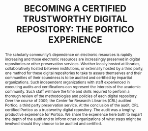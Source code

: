 ---
abstract: 'The scholarly community’s dependence on electronic

  resources is rapidly increasing and those electronic

  resources are increasingly preserved in digital

  repositories or other preservation services. Whether

  locally hosted at libraries, collaboratively hosted

  between institutions, or externally hosted by a third

  party, one method for these digital repositories to take to

  assure themselves and their communities of their

  soundness is to be audited and certified by impartial

  organizations. Such independent organizations with

  staff experienced in executing audits and certifications

  can represent the interests of the academic community.

  Such staff will have the time and skills required to

  perform a thorough review of the methodologies and

  policies of each digital repository.

  Over the course of 2009, the Center for Research

  Libraries (CRL) audited Portico, a third party

  preservation service. At the conclusion of the audit,

  CRL certified Portico as a trustworthy digital repository.

  The audit was a lengthy, productive experience for

  Portico. We share the experience here both to impart the

  depth of the audit and to inform other organizations of

  what steps might be involved should they choose to be

  audited and certified.'
creators:
- Kirchhoff, Amy
- Morrissey, Sheila
- Fenton, Eileen
- Orphan, Stephanie
date: null
document_url: https://services.phaidra.univie.ac.at/api/object/o:185497/download
grand_parent: iPRES
institutions: []
keywords: []
landing_page_url: https://phaidra.univie.ac.at/o:185497
language: eng
layout: publication
license: CC BY-SA 2.0 AT
notes_url: null
parent: iPRES 2010
presentation_url: null
publication_type: paper
size: 241067
source_name: iPRES
title: 'BECOMING A CERTIFIED TRUSTWORTHY DIGITAL REPOSITORY:  THE PORTICO EXPERIENCE'
year: 2010
---